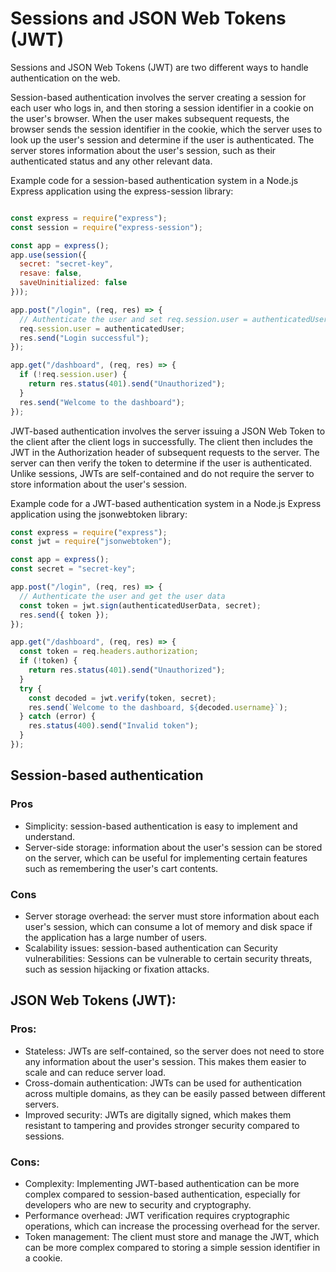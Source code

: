 # Sessions and JSON Web Tokens (JWT)

Sessions and JSON Web Tokens (JWT) are two different ways to handle authentication on the web.

Session-based authentication involves the server creating a session for each user who logs in, and then storing a session identifier in a cookie on the user's browser. When the user makes subsequent requests, the browser sends the session identifier in the cookie, which the server uses to look up the user's session and determine if the user is authenticated. The server stores information about the user's session, such as their authenticated status and any other relevant data.

Example code for a session-based authentication system in a Node.js Express application using the express-session library:

```javascript

const express = require("express");
const session = require("express-session");

const app = express();
app.use(session({
  secret: "secret-key",
  resave: false,
  saveUninitialized: false
}));

app.post("/login", (req, res) => {
  // Authenticate the user and set req.session.user = authenticatedUser
  req.session.user = authenticatedUser;
  res.send("Login successful");
});

app.get("/dashboard", (req, res) => {
  if (!req.session.user) {
    return res.status(401).send("Unauthorized");
  }
  res.send("Welcome to the dashboard");
});
```

JWT-based authentication involves the server issuing a JSON Web Token to the client after the client logs in successfully. The client then includes the JWT in the Authorization header of subsequent requests to the server. The server can then verify the token to determine if the user is authenticated. Unlike sessions, JWTs are self-contained and do not require the server to store information about the user's session.

Example code for a JWT-based authentication system in a Node.js Express application using the jsonwebtoken library:

```javascript
const express = require("express");
const jwt = require("jsonwebtoken");

const app = express();
const secret = "secret-key";

app.post("/login", (req, res) => {
  // Authenticate the user and get the user data
  const token = jwt.sign(authenticatedUserData, secret);
  res.send({ token });
});

app.get("/dashboard", (req, res) => {
  const token = req.headers.authorization;
  if (!token) {
    return res.status(401).send("Unauthorized");
  }
  try {
    const decoded = jwt.verify(token, secret);
    res.send(`Welcome to the dashboard, ${decoded.username}`);
  } catch (error) {
    res.status(400).send("Invalid token");
  }
});
```
## Session-based authentication

### Pros

* Simplicity: session-based authentication is easy to implement and understand.
* Server-side storage: information about the user's session can be stored on the server, which can be useful for implementing certain features such as remembering the user's cart contents.

### Cons

* Server storage overhead: the server must store information about each user's session, which can consume a lot of memory and disk space if the application has a large number of users.
* Scalability issues: session-based authentication can Security vulnerabilities: Sessions can be vulnerable to certain security threats, such as session hijacking or fixation attacks.

## JSON Web Tokens (JWT):

### Pros:

* Stateless: JWTs are self-contained, so the server does not need to store any information about the user's session. This makes them easier to scale and can reduce server load.
* Cross-domain authentication: JWTs can be used for authentication across multiple domains, as they can be easily passed between different servers.
* Improved security: JWTs are digitally signed, which makes them resistant to tampering and provides stronger security compared to sessions.

### Cons:

* Complexity: Implementing JWT-based authentication can be more complex compared to session-based authentication, especially for developers who are new to security and cryptography.
* Performance overhead: JWT verification requires cryptographic operations, which can increase the processing overhead for the server.
* Token management: The client must store and manage the JWT, which can be more complex compared to storing a simple session identifier in a cookie.



